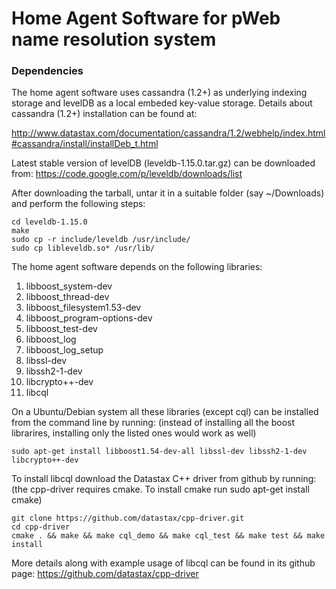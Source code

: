 Home Agent Software for pWeb name resolution system
===================================================


### Dependencies

The home agent software uses cassandra (1.2+) as underlying
indexing storage and levelDB as a local embeded key-value storage. 
Details about cassandra (1.2+) installation can be found at:

http://www.datastax.com/documentation/cassandra/1.2/webhelp/index.html#cassandra/install/installDeb_t.html

Latest stable version of levelDB (leveldb-1.15.0.tar.gz) can be downloaded from: https://code.google.com/p/leveldb/downloads/list

After downloading the tarball, untar it in a suitable folder (say ~/Downloads) and
perform the following steps:

```
cd leveldb-1.15.0
make
sudo cp -r include/leveldb /usr/include/
sudo cp libleveldb.so* /usr/lib/
```

The home agent software depends on the following libraries:

1. libboost_system-dev
2. libboost_thread-dev
3. libboost_filesystem1.53-dev
4. libboost_program-options-dev
5. libboost_test-dev
6. libboost_log
7. libboost_log_setup
8. libssl-dev
9. libssh2-1-dev
10. libcrypto++-dev
11. libcql
 

On a Ubuntu/Debian system all these libraries (except cql) can be installed from the
command line by running:
(instead of installing all the boost librarires, installing only the listed ones would
work as well)

```
sudo apt-get install libboost1.54-dev-all libssl-dev libssh2-1-dev libcrypto++-dev
```

To install libcql download the Datastax C++ driver from github by running:
(the cpp-driver requires cmake. To install cmake run sudo apt-get install cmake)

```
git clone https://github.com/datastax/cpp-driver.git
cd cpp-driver
cmake . && make && make cql_demo && make cql_test && make test && make install
```
More details along with example usage of libcql can be found in its github page:
https://github.com/datastax/cpp-driver 
